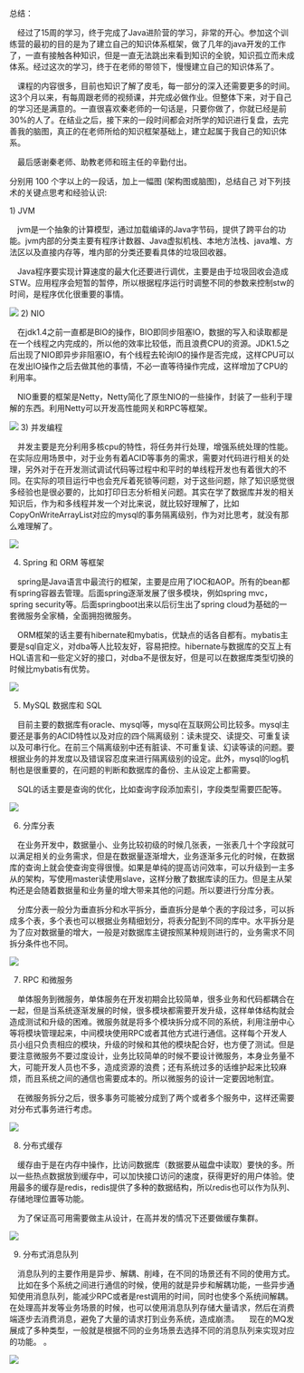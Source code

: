 总结：

<p align="left">&ensp;&ensp;经过了15周的学习，终于完成了Java进阶营的学习，非常的开心。参加这个训练营的最初的目的是为了建立自己的知识体系框架，做了几年的java开发的工作了，一直有接触各种知识，但是一直无法跳出来看到知识的全貌，知识孤立而未成体系。经过这次的学习，终于在老师的带领下，慢慢建立自己的知识体系了。</p>

<p align="left">&ensp;&ensp;课程的内容很多，目前也知识了解了皮毛，每一部分的深入还需要更多的时间。这3个月以来，有每周跟老师的视频课，并完成必做作业。但整体下来，对于自己的学习还是满意的。一直很喜欢秦老师的一句话是，只要你做了，你就已经是前30%的人了。在结业之后，接下来的一段时间都会对所学的知识进行复盘，去完善我的脑图，真正的在老师所给的知识框架基础上，建立起属于我自己的知识体系。</p>

<p align="left">&ensp;&ensp;最后感谢秦老师、助教老师和班主任的辛勤付出。</p>

<p align="left">	分别用 100 个字以上的一段话，加上一幅图 (架构图或脑图)，总结自己
对下列技术的关键点思考和经验认识:</p>
1) JVM
<p align="left">	
&ensp;&ensp;jvm是一个抽象的计算模型，通过加载编译的Java字节码，提供了跨平台的功能。jvm内部的分类主要有程序计数器、Java虚拟机栈、本地方法栈、java堆、方法区以及直接内存等，堆内部的分类还要看具体的垃圾回收器。</p>
<p align="left">	
&ensp;&ensp;Java程序要实现计算速度的最大化还要进行调优，主要是由于垃圾回收会造成STW。应用程序会短暂的暂停，所以根据程序运行时调整不同的参数来控制stw的时间，是程序优化很重要的事情。 
</p>

![](https://github.com/hafizgoo/GeekSummary/blob/main/image/1.png)
2) NIO
<p align="left">	
&ensp;&ensp;在jdk1.4之前一直都是BIO的操作，BIO即同步阻塞IO，数据的写入和读取都是在一个线程之内完成的，所以他的效率比较低，而且浪费CPU的资源。JDK1.5之后出现了NIO即异步非阻塞IO，有个线程去轮询IO的操作是否完成，这样CPU可以在发出IO操作之后去做其他的事情，不必一直等待操作完成，这样增加了CPU的利用率。
</p>
<p align="left">	
&ensp;&ensp;NIO重要的框架是Netty，Netty简化了原生NIO的一些操作，封装了一些利于理解的东西。利用Netty可以开发高性能网关和RPC等框架。
</p>

![](https://github.com/hafizgoo/GeekSummary/blob/main/image/2.png)
3) 并发编程
<p align="left">	
&ensp;&ensp;并发主要是充分利用多核cpu的特性，将任务并行处理，增强系统处理的性能。在实际应用场景中，对于业务有着ACID等事务的需求，需要对代码进行相关的处理，另外对于在开发测试调试代码等过程中和平时的单线程开发也有着很大的不同。在实际的项目运行中也会充斥着死锁等问题，对于这些问题，除了知识感觉很多经验也是很必要的，比如打印日志分析相关问题。其实在学了数据库并发的相关知识后，作为和多线程并发一个对比来说，就比较好理解了，比如CopyOnWriteArrayList对应的mysql的事务隔离级别，作为对比思考，就没有那么难理解了。</p>

![](https://github.com/hafizgoo/GeekSummary/blob/main/image/3.png)

4) Spring 和 ORM 等框架
<p align="left">	
&ensp;&ensp;spring是Java语言中最流行的框架，主要是应用了IOC和AOP。所有的bean都有spring容器去管理。后面spring逐渐发展了很多模块，例如spring mvc，spring security等。后面springboot出来以后衍生出了spring cloud为基础的一套微服务全家桶，全面拥抱微服务。

&ensp;&ensp;ORM框架的话主要有hibernate和mybatis，优缺点的话各自都有。mybatis主要是sql自定义，对dba等人比较友好，容易把控。hibernate与数据库的交互上有HQL语言和一些定义好的接口，对dba不是很友好，但是可以在数据库类型切换的时候比mybatis有优势。
</p>

![](https://github.com/hafizgoo/GeekSummary/blob/main/image/4.png)

5) MySQL 数据库和 SQL
<p align="left">	
&ensp;&ensp;目前主要的数据库有oracle、mysql等，mysql在互联网公司比较多。mysql主要还是事务的ACID特性以及对应的四个隔离级别：读未提交、读提交、可重复读以及可串行化。在前三个隔离级别中还有脏读、不可重复读、幻读等读的问题。要根据业务的并发度以及错误容忍度来进行隔离级别的设定。此外，mysql的log机制也是很重要的，在问题的判断和数据库的备份、主从设定上都需要。

&ensp;&ensp;SQL的话主要是查询的优化，比如查询字段添加索引，字段类型需要匹配等。
</p>

![](https://github.com/hafizgoo/GeekSummary/blob/main/image/5.png)

6) 分库分表
<p align="left">	
&ensp;&ensp;在业务开发中，数据量小、业务比较初级的时候几张表，一张表几十个字段就可以满足相关的业务需求，但是在数据量逐渐增大，业务逐渐多元化的时候，在数据库的查询上就会使查询变得很慢。如果是单纯的提高访问效率，可以升级到一主多从的架构，写使用master读使用slave，这样分散了数据库读的压力。但是主从架构还是会随着数据量和业务量的增大带来其他的问题。所以要进行分库分表。

&ensp;&ensp;分库分表一般分为垂直拆分和水平拆分，垂直拆分是单个表的字段过多，可以拆成多个表，多个表也可以根据业务精细划分，将表分配到不同的库中。水平拆分是为了应对数据量的增大，一般是对数据库主键按照某种规则进行的，业务需求不同拆分条件也不同。
</p>

![](https://github.com/hafizgoo/GeekSummary/blob/main/image/6.png)

7) RPC 和微服务
<p align="left">
&ensp;&ensp;单体服务到微服务，单体服务在开发初期会比较简单，很多业务和代码都耦合在一起，但是当系统逐渐发展的时候，很多模块都需要开发升级，这样单体结构就会造成测试和升级的困难。微服务就是将多个模块拆分成不同的系统，利用注册中心等将模块管理起来，中间模块使用RPC或者其他方式进行通信。这样每个开发人员小组只负责相应的模块，升级的时候和其他的模块配合好，也方便了测试。但是要注意微服务不要过度设计，业务比较简单的时候不要设计微服务，本身业务量不大，可能开发人员也不多，造成资源的浪费；还有系统过多的话维护起来比较麻烦，而且系统之间的通信也需要成本的。所以微服务的设计一定要因地制宜。

&ensp;&ensp;在微服务拆分之后，很多事务可能被分成到了两个或者多个服务中，这样还需要对分布式事务进行考虑。
</p>

![](https://github.com/hafizgoo/GeekSummary/blob/main/image/7.png)

8) 分布式缓存
<p align="left">
&ensp;&ensp;缓存由于是在内存中操作，比访问数据库（数据要从磁盘中读取）要快的多。所以一些热点数据放到缓存中，可以加快接口访问的速度，获得更好的用户体验。使用最多的缓存是redis，redis提供了多种的数据结构，所以redis也可以作为队列、存储地理位置等功能。

&ensp;&ensp;为了保证高可用需要做主从设计，在高并发的情况下还要做缓存集群。
</p>

![](https://github.com/hafizgoo/GeekSummary/blob/main/image/8.png)

9) 分布式消息队列
<p align="left">
&ensp;&ensp;消息队列的主要作用是异步、解耦、削峰，在不同的场景还有不同的使用方式。
&ensp;&ensp;比如在多个系统之间进行通信的时候，使用的就是异步和解耦功能，一些异步通知使用消息队列，能减少RPC或者是rest调用的时间，同时也使多个系统间解耦。在处理高并发等业务场景的时候，也可以使用消息队列存储大量请求，然后在消费端逐步去消费消息，避免了大量的请求打到业务系统，造成崩溃。
&ensp;&ensp;现在的MQ发展成了多种类型，一般就是根据不同的业务场景去选择不同的消息队列来实现对应的功能。
。
</p>

![](https://github.com/hafizgoo/GeekSummary/blob/main/image/9.png)
